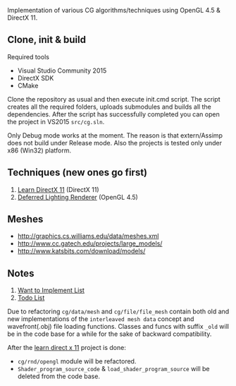 Implementation of various CG algorithms/techniques using OpenGL 4.5 & DirectX 11.

## Clone, init & build
Required tools
- Visual Studio Community 2015
- DirectX SDK
- CMake

Clone the repository as usual and then execute init.cmd script. The script creates all the required folders, uploads submodules and builds all the dependencies. After the script has successfully completed you can open the project in VS2015 ```src/cg.sln```.

Only Debug mode works at the moment. The reason is that extern/Assimp does not build under Release mode. Also the projects is tested only under x86 (Win32) platform.

## Techniques (new ones go first)
1. [Learn DirectX 11](https://github.com/ref2401/cg/wiki/Learn-DirectX-11) (DirectX 11)
2. [Deferred Lighting Renderer](https://github.com/ref2401/cg/wiki/Deferred-Lighting-Renderer) (OpenGL 4.5)

## Meshes
- http://graphics.cs.williams.edu/data/meshes.xml
- http://www.cc.gatech.edu/projects/large_models/
- http://www.katsbits.com/download/models/

## Notes
1. [Want to Implement List](https://github.com/ref2401/cg/wiki#wanna-implement)
2. [Todo List](https://github.com/ref2401/cg/wiki#todo)

Due to refactoring `cg/data/mesh` and `cg/file/file_mesh` contain both old and new implementations of the `interleaved mesh data` concept and wavefront(.obj) file loading functions. Classes and funcs with suffix `_old` will be in the code base for a while for the sake of backward compatibility. 

After the [learn direct x 11](https://github.com/ref2401/cg/wiki/Learn-DirectX-11) project is done:
- `cg/rnd/opengl` module will be refactored.
- `Shader_program_source_code` & `load_shader_program_source` will be deleted from the code base.
